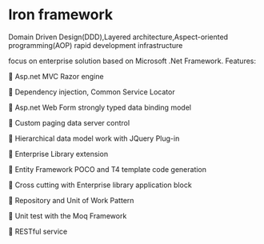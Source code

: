 Iron framework
=============

Domain Driven Design(DDD),Layered architecture,Aspect-oriented programming(AOP) rapid development infrastructure

focus on enterprise solution based on Microsoft .Net Framework. Features:

 Asp.net MVC Razor engine
   
 Dependency injection, Common Service Locator 

 Asp.net Web Form strongly typed data binding model

 Custom paging data server control 

 Hierarchical data model work with JQuery Plug-in

 Enterprise Library extension 

 Entity Framework POCO and T4 template code generation 

 Cross cutting with Enterprise library application block 

 Repository and Unit of Work Pattern 

 Unit test with the Moq Framework 

 RESTful service 
